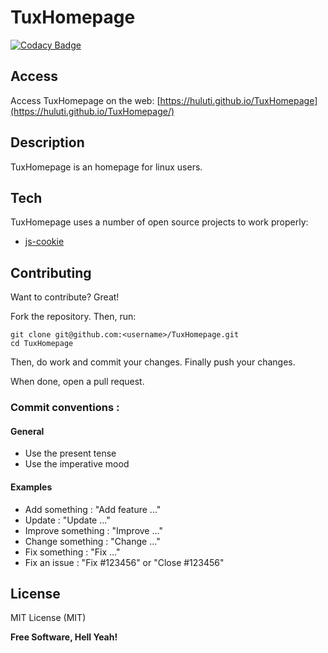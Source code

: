 # TuxHomepage

[![Codacy Badge](https://api.codacy.com/project/badge/Grade/fb05ec0154de42b084d9203c5c30ea5f)](https://www.codacy.com/app/hugo-posnic/TuxHomepage?utm_source=github.com&amp;utm_medium=referral&amp;utm_content=Huluti/TuxHomepage&amp;utm_campaign=Badge_Grade)

## Access

Access TuxHomepage on the web: [https://huluti.github.io/TuxHomepage](https://huluti.github.io/TuxHomepage/)

## Description

TuxHomepage is an homepage for linux users.

## Tech

TuxHomepage uses a number of open source projects to work properly:

- [js-cookie](https://github.com/js-cookie/js-cookie)

## Contributing

Want to contribute? Great!

Fork the repository. Then, run:

    git clone git@github.com:<username>/TuxHomepage.git
    cd TuxHomepage

Then, do work and commit your changes. Finally push your changes.

When done, open a pull request.

### Commit conventions :

#### General
  - Use the present tense
  - Use the imperative mood

#### Examples
  - Add something : "Add feature ..."
  - Update : "Update ..."
  - Improve something : "Improve ..."
  - Change something : "Change ..."
  - Fix something : "Fix ..."
  - Fix an issue : "Fix #123456" or "Close #123456"

License
----

MIT License (MIT)

**Free Software, Hell Yeah!**
